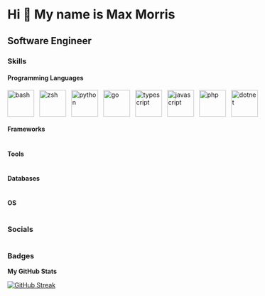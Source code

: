 Hi 👋 My name is Max Morris
===========================

Software Engineer
-----------------

<link rel="stylesheet" href="https://cdn.jsdelivr.net/gh/devicons/devicon@latest/devicon.min.css">


### Skills

#### Programming Languages

<div style="display: flex; align-items: center; gap: 12px;">
 <a href="https://www.gnu.org/software/bash/" target="_blank"><img src="https://cdn.jsdelivr.net/gh/devicons/devicon/icons/bash/bash-original.svg" alt="bash" width="60" height="60"/></a>
 <a href="https://www.zsh.org/" target="_blank"><img src="https://cdn.jsdelivr.net/gh/devicons/devicon/icons/zsh/zsh-original.svg" alt="zsh" width="60" height="60"/></a>
 <a href="https://www.python.org/" target="_blank"><img src="https://cdn.jsdelivr.net/gh/devicons/devicon/icons/python/python-original-wordmark.svg" alt="python" width="60" height="60"/></a>
 <a href="https://go.dev/" target="_blank"><img src="https://cdn.jsdelivr.net/gh/devicons/devicon/icons/go/go-original.svg" alt="go" width="60" height="60"/></a>
 <a href="https://www.typescriptlang.org/" target="_blank"><img src="https://cdn.jsdelivr.net/gh/devicons/devicon/icons/typescript/typescript-original.svg" alt="typescript" width="60" height="60"/></a>
 <a href="https://developer.mozilla.org/en-US/docs/Web/JavaScript" target="_blank"><img src="https://cdn.jsdelivr.net/gh/devicons/devicon/icons/javascript/javascript-original.svg" alt="javascript" width="60" height="60"/></a>
 <a href="https://www.php.net/" target="_blank"><img src="https://cdn.jsdelivr.net/gh/devicons/devicon/icons/php/php-original.svg" alt="php" width="60" height="60"/></a>
 <a href="https://dotnet.microsoft.com/" target="_blank"><img src="https://cdn.jsdelivr.net/gh/devicons/devicon/icons/dot-net/dot-net-original-wordmark.svg" alt="dotnet" width="60" height="60"/></a>
</div>

#### Frameworks
<div style="display: flex; align-items: center; gap: 12px;">
 <a href="https://www.djangoproject.com/" target="_blank" class="devicon-django-plain-wordmark" style="font-size: 100px;"></a>
 <a href="https://nestjs.com/" target="_blank" class="devicon-nestjs-plain-wordmark colored" style="font-size: 100px;"></a>
 <a href="https://react.dev/" target="_blank" class="devicon-react-plain colored" style="font-size: 80px;"></a>
 <a href="https://vitejs.dev/" target="_blank" class="devicon-vite-plain-wordmark colored" style="font-size: 100px;"></a>
 <a href="https://nextjs.org/" target="_blank" class="devicon-nextjs-plain colored" style="font-size: 60px;"></a>
</div>

#### Tools
<div style="display: flex; align-items: center; gap: 12px;">
 <a href="https://www.docker.com/" target="_blank" class="devicon-docker-plain colored" style="font-size: 60px;"></a>
 <a href="https://git-scm.com" target="_blank" class="devicon-git-plain colored" style="font-size: 60px;"></a>
 <a href="https://kubernetes.io/" target="_blank" class="devicon-kubernetes-plain colored" style="font-size: 60px;"></a>
 <a href="https://www.npmjs.com/" target="_blank" class="devicon-npm-plain colored" style="font-size: 60px;"></a>
 <a href="https://pnpm.io/" target="_blank" class="devicon-pnpm-plain-wordmark colored" style="font-size: 60px;"></a>
 <a href="https://aws.amazon.com/" target="_blank" class="devicon-amazonwebservices-plain colored" style="font-size: 60px;"></a>
 <a href="https://code.visualstudio.com/" target="_blank" class="devicon-vscode-plain colored" style="font-size: 60px;"></a>
 <a href="https://jestjs.io" target="_blank" class="devicon-jest-plain" style="font-size: 60px;"></a>
  <a href="https://pandas.pydata.org/" target="_blank" class="devicon-pandas-plain-wordmark colored" style="font-size: 75px;"></a>
 <a href="https://brew.sh/" target="_blank" class="devicon-homebrew-plain colored" style="font-size: 60px;"></a>
</div>

#### Databases
<div style="display: flex; align-items: center; gap: 12px;">
 <a href="https://www.postgresql.org/" target="_blank" class="devicon-postgresql-plain colored" style="font-size: 60px;"></a>
 <a href="https://www.mongodb.com/" target="_blank" class="devicon-mongodb-plain-wordmark colored" style="font-size: 60px;"></a>
 <a href="https://www.oracle.com/database/" target="_blank" class="devicon-oracle-plain colored" style="font-size: 100px;"></a>
 <a href="https://sqlite.org/" target="_blank" class="devicon-sqlite-plain-wordmark colored" style="font-size: 100px;"></a>
</div>

#### OS
<div style="display: flex; align-items: center; gap: 12px;">
 <a href="https://ubuntu.com/" target="_blank" class="devicon-ubuntu-plain colored" style="font-size: 80px;"></a>
 <a href="https://www.microsoft.com/en-us/windows" target="_blank" class="devicon-windows11-plain colored" style="font-size: 80px;"></a>
 <a href="https://www.apple.com/" target="_blank" class="devicon-apple-plain" style="font-size: 80px;"></a>
</div>


### Socials
<div style="display: flex; align-items: center; gap: 12px;">
 <a href="https://github.com/maxmii" target="_blank" class="devicon-github-plain colored" style="font-size: 60px;"></a>
 <a href="https://www.linkedin.com/in/max-morris-65521b128/" target="_blank" class="devicon-linkedin-plain colored" style="font-size: 60px;"></a>
<a href="mailto:morrm046@gmail.com" target="_blank"><i class="fa fa-envelope" style="font-size: 70px; color: #D44638;"></i></a>
</div>



### Badges

<b>My GitHub Stats</b>

<a href="http://www.github.com/maxmii"><img src="https://github-readme-streak-stats.herokuapp.com/?user=maxmii&stroke=ffffff&background=1c1917&ring=0891b2&fire=0891b2&currStreakNum=ffffff&currStreakLabel=0891b2&sideNums=ffffff&sideLabels=ffffff&dates=ffffff&hide_border=true" alt="GitHub Streak" /></a>
